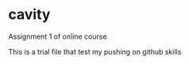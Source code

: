 # cavity
Assignment 1 of online course


This is a trial file that test my pushing on github skills

